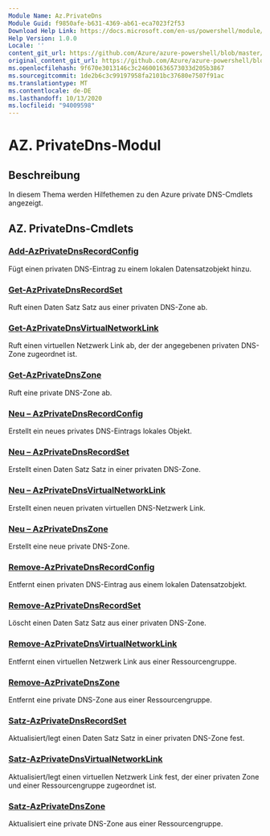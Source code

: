 ```yaml
---
Module Name: Az.PrivateDns
Module Guid: f9850afe-b631-4369-ab61-eca7023f2f53
Download Help Link: https://docs.microsoft.com/en-us/powershell/module/az.privatedns
Help Version: 1.0.0
Locale: ''
content_git_url: https://github.com/Azure/azure-powershell/blob/master/src/PrivateDns/PrivateDns/help/Az.PrivateDNS.md
original_content_git_url: https://github.com/Azure/azure-powershell/blob/master/src/PrivateDns/PrivateDns/help/Az.PrivateDNS.md
ms.openlocfilehash: 9f670e3013146c3c246001636573033d205b3867
ms.sourcegitcommit: 1de2b6c3c99197958fa2101bc37680e7507f91ac
ms.translationtype: MT
ms.contentlocale: de-DE
ms.lasthandoff: 10/13/2020
ms.locfileid: "94009598"
---
```

# AZ. PrivateDns-Modul
## Beschreibung
In diesem Thema werden Hilfethemen zu den Azure private DNS-Cmdlets angezeigt.

## AZ. PrivateDns-Cmdlets
### [Add-AzPrivateDnsRecordConfig](Add-AzPrivateDnsRecordConfig.md)
Fügt einen privaten DNS-Eintrag zu einem lokalen Datensatzobjekt hinzu.

### [Get-AzPrivateDnsRecordSet](Get-AzPrivateDnsRecordSet.md)
Ruft einen Daten Satz Satz aus einer privaten DNS-Zone ab.

### [Get-AzPrivateDnsVirtualNetworkLink](Get-AzPrivateDnsVirtualNetworkLink.md)
Ruft einen virtuellen Netzwerk Link ab, der der angegebenen privaten DNS-Zone zugeordnet ist.

### [Get-AzPrivateDnsZone](Get-AzPrivateDnsZone.md)
Ruft eine private DNS-Zone ab.

### [Neu – AzPrivateDnsRecordConfig](New-AzPrivateDnsRecordConfig.md)
Erstellt ein neues privates DNS-Eintrags lokales Objekt.

### [Neu – AzPrivateDnsRecordSet](New-AzPrivateDnsRecordSet.md)
Erstellt einen Daten Satz Satz in einer privaten DNS-Zone.

### [Neu – AzPrivateDnsVirtualNetworkLink](New-AzPrivateDnsVirtualNetworkLink.md)
Erstellt einen neuen privaten virtuellen DNS-Netzwerk Link.

### [Neu – AzPrivateDnsZone](New-AzPrivateDnsZone.md)
Erstellt eine neue private DNS-Zone.

### [Remove-AzPrivateDnsRecordConfig](Remove-AzPrivateDnsRecordConfig.md)
Entfernt einen privaten DNS-Eintrag aus einem lokalen Datensatzobjekt.

### [Remove-AzPrivateDnsRecordSet](Remove-AzPrivateDnsRecordSet.md)
Löscht einen Daten Satz Satz aus einer privaten DNS-Zone.

### [Remove-AzPrivateDnsVirtualNetworkLink](Remove-AzPrivateDnsVirtualNetworkLink.md)
Entfernt einen virtuellen Netzwerk Link aus einer Ressourcengruppe.

### [Remove-AzPrivateDnsZone](Remove-AzPrivateDnsZone.md)
Entfernt eine private DNS-Zone aus einer Ressourcengruppe.

### [Satz-AzPrivateDnsRecordSet](Set-AzPrivateDnsRecordSet.md)
Aktualisiert/legt einen Daten Satz Satz in einer privaten DNS-Zone fest.

### [Satz-AzPrivateDnsVirtualNetworkLink](Set-AzPrivateDnsVirtualNetworkLink.md)
Aktualisiert/legt einen virtuellen Netzwerk Link fest, der einer privaten Zone und einer Ressourcengruppe zugeordnet ist.

### [Satz-AzPrivateDnsZone](Set-AzPrivateDnsZone.md)
Aktualisiert eine private DNS-Zone aus einer Ressourcengruppe.

